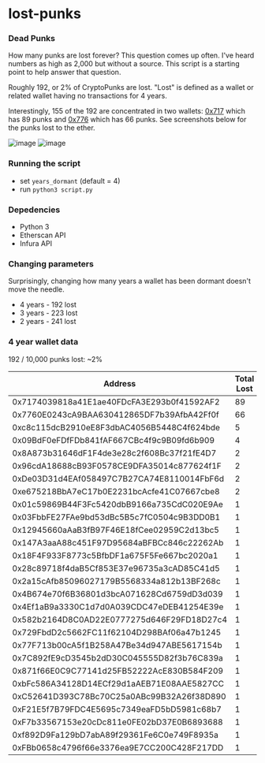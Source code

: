 # lost-punks

### Dead Punks

How many punks are lost forever? This question comes up often. I've heard numbers as high as 2,000 but without a source. This script is a starting point to help answer that question. 

Roughly 192, or 2% of CryptoPunks are lost. "Lost" is defined as a wallet or related wallet having no transactions for 4 years.

Interestingly, 155 of the 192 are concentrated in two wallets: [0x717](https://cryptopunks.app/cryptopunks/accountinfo?account=0x7174039818a41e1ae40fdcfa3e293b0f41592af2) which has 89 punks and [0x776](0x7760E0243cA9BAA630412865DF7b39AfbA42Ff0f) which has 66 punks. See screenshots below for the punks lost to the ether. 

![image](https://user-images.githubusercontent.com/90461460/204386278-05edee1b-131a-4c12-84f0-c3d52981d77a.png)
![image](https://user-images.githubusercontent.com/90461460/204386354-8a4d4ce8-027d-4e99-9795-a2e4972df5d9.png)


### Running the script
* set `years_dormant` (default = 4)
* run `python3 script.py`

### Depedencies
* Python 3
* Etherscan API
* Infura API 

### Changing parameters 

Surprisingly, changing how many years a wallet has been dormant doesn't move the needle. 

* 4 years - 192 lost
* 3 years - 223 lost
* 2 years - 241 lost

### 4 year wallet data 

192 / 10,000 punks lost: ~2%

| Address | Total Lost |
| --- | --- |
| 0x7174039818a41E1ae40FDcFA3E293b0f41592AF2 | 89 |
| 0x7760E0243cA9BAA630412865DF7b39AfbA42Ff0f | 66 |
| 0xc8c115dcB2910eE8F3dbAC4056B5448C4f624bde | 5 |
| 0x09BdF0eFDfFDb841fAF667CBc4f9c9B09fd6b909 | 4 |
| 0x8A873b31646dF1F4de3e28c2f608Bc37f21fE4D7 | 2 |
| 0x96cdA18688cB93F0578CE9DFA35014c877624f1F | 2 |
| 0xDe03D31d4EAf058497C7B27CA74E8110014FbF6d | 2 |
| 0xe675218BbA7eC17b0E2231bcAcfe41C07667cbe8 | 2 |
| 0x01c59869B44F3Fc5420dbB9166a735CdC020E9Ae | 1 |
| 0x03FbbFE27FAe9bd53dBc5B5c7fC0504c9B3DD0B1 | 1 |
| 0x12945660aAaB3fB97F46E18fCee02959C2d13bc5 | 1 |
| 0x147A3aaA88c451F97D95684aBFBCc846c22262Ab | 1 |
| 0x18F4F933F8773c5BfbDF1a675F5Fe667bc2020a1 | 1 |
| 0x28c89718f4daB5Cf853E37e96735a3cAD85C41d5 | 1 |
| 0x2a15cAfb85096027179B5568334a812b13BF268c | 1 |
| 0x4B674e70f6B36801d3bcA071628Cd6759dD3d039 | 1 |
| 0x4Ef1aB9a3330C1d7d0A039CDC47eDEB41254E39e | 1 |
| 0x582b2164D8C0AD22E0777275d646F29FD18D27c4 | 1 |
| 0x729FbdD2c5662FC11f62104D298BAf06a47b1245 | 1 |
| 0x77F713b00cA5f1B258A47Be34d947ABE5617154b | 1 |
| 0x7C892fE9cD3545b2dD30C045555D82f3b76C839a | 1 |
| 0x871f66E0C9C77141d25FB52222AcE830B584F209 | 1 |
| 0xbFc586A34128D14ECf29d1aAEB71E08AAE5827CC | 1 |
| 0xC52641D393C78Bc70C25a0ABc99B32A26f38D890 | 1 |
| 0xF21E5f7B79FDC4E5695c7349eaFD5bD5981c68b7 | 1 |
| 0xF7b33567153e20cDc811e0FE02bD37E0B6893688 | 1 |
| 0xf892D9Fa129bD7abA89f29361Fe6C0e749F8935a | 1 |
| 0xFBb0658c4796f66e3376ea9E7CC200C428F217DD | 1 |

